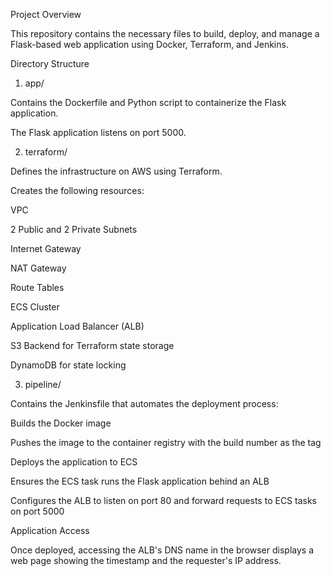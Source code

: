 Project Overview

This repository contains the necessary files to build, deploy, and manage a Flask-based web application using Docker, Terraform, and Jenkins.

Directory Structure

1. app/

Contains the Dockerfile and Python script to containerize the Flask application.

The Flask application listens on port 5000.

2. terraform/

Defines the infrastructure on AWS using Terraform.

Creates the following resources:

VPC

2 Public and 2 Private Subnets

Internet Gateway

NAT Gateway

Route Tables

ECS Cluster

Application Load Balancer (ALB)

S3 Backend for Terraform state storage

DynamoDB for state locking

3. pipeline/

Contains the Jenkinsfile that automates the deployment process:

Builds the Docker image

Pushes the image to the container registry with the build number as the tag

Deploys the application to ECS

Ensures the ECS task runs the Flask application behind an ALB

Configures the ALB to listen on port 80 and forward requests to ECS tasks on port 5000

Application Access

Once deployed, accessing the ALB's DNS name in the browser displays a web page showing the timestamp and the requester's IP address.
